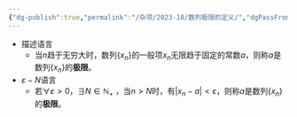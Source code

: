 ```yaml
---
{"dg-publish":true,"permalink":"/杂项/2023-10/数列极限的定义/","dgPassFrontmatter":true}
---
```


- 描述语言
	- 当$n$趋于无穷大时，数列$\{x_n\}$的一般项$x_n$无限趋于固定的常数$a$，则称$a$是数列$\{x_n\}$的**极限**。
- $\varepsilon - N$语言
	- 若$\forall \varepsilon >0$，$\exists N \in \mathbb{N}_+$ ，当$n>N$时，有$|x_n-a|<\varepsilon$，则称$a$是数列$\{x_n\}$的**极限**。